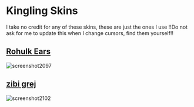 # Kingling Skins
I take no credit for any of these skins, these are just the ones I use
!!Do not ask for me to update this when I change cursors, find them yourself!!

## [Rohulk Ears](https://www.mediafire.com/file/cs6qhm2omvqujgk/Rohulk_4.0.osk/file)
![screenshot2097](https://github.com/osuKingling/kingling_skins/assets/120016208/3abd9ff8-905b-4f07-ae0c-646b518123cd)

## [zibi grej](https://www.mediafire.com/file/v7gbie5hy8qt8xl/zibi_grej.osk/file)
![screenshot2102](https://github.com/osuKingling/kingling_skins/assets/120016208/cd6c44c5-e9d1-4a77-98c9-81eaf7cfba3b)
